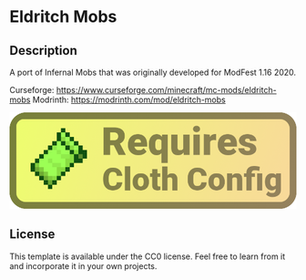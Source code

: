 # Eldritch Mobs

## Description

A port of Infernal Mobs that was originally developed for ModFest 1.16 2020.

Curseforge: https://www.curseforge.com/minecraft/mc-mods/eldritch-mobs
Modrinth: https://modrinth.com/mod/eldritch-mobs

![](https://raw.githubusercontent.com/Jab125/Jab125/main/imgs/requiredClothConfig.png)

## License

This template is available under the CC0 license. Feel free to learn from it and incorporate it in your own projects.

